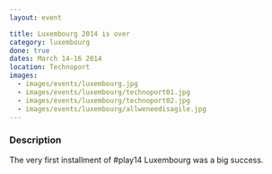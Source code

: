 ```yaml
---
layout: event

title: Luxembourg 2014 is over
category: luxembourg
done: true
dates: March 14-16 2014
location: Technoport
images:
  - images/events/luxembourg.jpg
  - images/events/luxembourg/technoport01.jpg
  - images/events/luxembourg/technoport02.jpg
  - images/events/luxembourg/allweneedisagile.jpg
---
```


### Description
The very first installment of #play14 Luxembourg was a big success.
